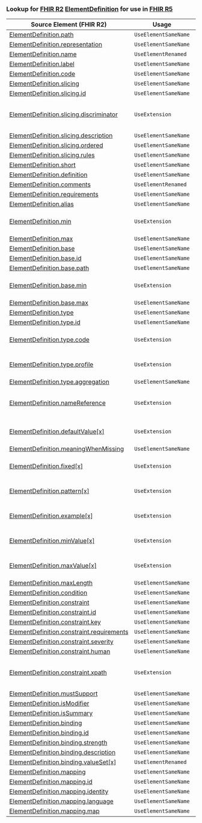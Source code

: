 ### Lookup for [FHIR R2](https://hl7.org/fhir/DSTU2/) [ElementDefinition](https://hl7.org/fhir/DSTU2/ElementDefinition.html) for use in [FHIR R5](https://hl7.org/fhir/R5/)

| Source Element (FHIR R2) | Usage | Target |
| -------------- | ----- | ------ |
| [ElementDefinition.path](https://hl7.org/fhir/DSTU2/ElementDefinition.html#resource) | `UseElementSameName` | [ElementDefinition.path](https://hl7.org/fhir/R5/ElementDefinition.html#resource) |
| [ElementDefinition.representation](https://hl7.org/fhir/DSTU2/ElementDefinition.html#resource) | `UseElementSameName` | [ElementDefinition.representation](https://hl7.org/fhir/R5/ElementDefinition.html#resource) |
| [ElementDefinition.name](https://hl7.org/fhir/DSTU2/ElementDefinition.html#resource) | `UseElementRenamed` | [ElementDefinition.sliceName](https://hl7.org/fhir/R5/ElementDefinition.html#resource) |
| [ElementDefinition.label](https://hl7.org/fhir/DSTU2/ElementDefinition.html#resource) | `UseElementSameName` | [ElementDefinition.label](https://hl7.org/fhir/R5/ElementDefinition.html#resource) |
| [ElementDefinition.code](https://hl7.org/fhir/DSTU2/ElementDefinition.html#resource) | `UseElementSameName` | [ElementDefinition.code](https://hl7.org/fhir/R5/ElementDefinition.html#resource) |
| [ElementDefinition.slicing](https://hl7.org/fhir/DSTU2/ElementDefinition.html#resource) | `UseElementSameName` | [ElementDefinition.slicing](https://hl7.org/fhir/R5/ElementDefinition.html#resource) |
| [ElementDefinition.slicing.id](https://hl7.org/fhir/DSTU2/ElementDefinition.html#resource) | `UseElementSameName` | [ElementDefinition.slicing.id](https://hl7.org/fhir/R5/ElementDefinition.html#resource) |
| [ElementDefinition.slicing.discriminator](https://hl7.org/fhir/DSTU2/ElementDefinition.html#resource) | `UseExtension` | [http://hl7.org/fhir/1.0/StructureDefinition/extension-ElementDefinition.slicing.discriminator](StructureDefinition-ext-R2-ElementDefinition.sl.discriminator.html) |
| [ElementDefinition.slicing.description](https://hl7.org/fhir/DSTU2/ElementDefinition.html#resource) | `UseElementSameName` | [ElementDefinition.slicing.description](https://hl7.org/fhir/R5/ElementDefinition.html#resource) |
| [ElementDefinition.slicing.ordered](https://hl7.org/fhir/DSTU2/ElementDefinition.html#resource) | `UseElementSameName` | [ElementDefinition.slicing.ordered](https://hl7.org/fhir/R5/ElementDefinition.html#resource) |
| [ElementDefinition.slicing.rules](https://hl7.org/fhir/DSTU2/ElementDefinition.html#resource) | `UseElementSameName` | [ElementDefinition.slicing.rules](https://hl7.org/fhir/R5/ElementDefinition.html#resource) |
| [ElementDefinition.short](https://hl7.org/fhir/DSTU2/ElementDefinition.html#resource) | `UseElementSameName` | [ElementDefinition.short](https://hl7.org/fhir/R5/ElementDefinition.html#resource) |
| [ElementDefinition.definition](https://hl7.org/fhir/DSTU2/ElementDefinition.html#resource) | `UseElementSameName` | [ElementDefinition.definition](https://hl7.org/fhir/R5/ElementDefinition.html#resource) |
| [ElementDefinition.comments](https://hl7.org/fhir/DSTU2/ElementDefinition.html#resource) | `UseElementRenamed` | [ElementDefinition.comment](https://hl7.org/fhir/R5/ElementDefinition.html#resource) |
| [ElementDefinition.requirements](https://hl7.org/fhir/DSTU2/ElementDefinition.html#resource) | `UseElementSameName` | [ElementDefinition.requirements](https://hl7.org/fhir/R5/ElementDefinition.html#resource) |
| [ElementDefinition.alias](https://hl7.org/fhir/DSTU2/ElementDefinition.html#resource) | `UseElementSameName` | [ElementDefinition.alias](https://hl7.org/fhir/R5/ElementDefinition.html#resource) |
| [ElementDefinition.min](https://hl7.org/fhir/DSTU2/ElementDefinition.html#resource) | `UseExtension` | [http://hl7.org/fhir/1.0/StructureDefinition/extension-ElementDefinition.min](StructureDefinition-ext-R2-ElementDefinition.min.html) |
| [ElementDefinition.max](https://hl7.org/fhir/DSTU2/ElementDefinition.html#resource) | `UseElementSameName` | [ElementDefinition.max](https://hl7.org/fhir/R5/ElementDefinition.html#resource) |
| [ElementDefinition.base](https://hl7.org/fhir/DSTU2/ElementDefinition.html#resource) | `UseElementSameName` | [ElementDefinition.base](https://hl7.org/fhir/R5/ElementDefinition.html#resource) |
| [ElementDefinition.base.id](https://hl7.org/fhir/DSTU2/ElementDefinition.html#resource) | `UseElementSameName` | [ElementDefinition.base.id](https://hl7.org/fhir/R5/ElementDefinition.html#resource) |
| [ElementDefinition.base.path](https://hl7.org/fhir/DSTU2/ElementDefinition.html#resource) | `UseElementSameName` | [ElementDefinition.base.path](https://hl7.org/fhir/R5/ElementDefinition.html#resource) |
| [ElementDefinition.base.min](https://hl7.org/fhir/DSTU2/ElementDefinition.html#resource) | `UseExtension` | [http://hl7.org/fhir/1.0/StructureDefinition/extension-ElementDefinition.base.min](StructureDefinition-ext-R2-ElementDefinition.ba.min.html) |
| [ElementDefinition.base.max](https://hl7.org/fhir/DSTU2/ElementDefinition.html#resource) | `UseElementSameName` | [ElementDefinition.base.max](https://hl7.org/fhir/R5/ElementDefinition.html#resource) |
| [ElementDefinition.type](https://hl7.org/fhir/DSTU2/ElementDefinition.html#resource) | `UseElementSameName` | [ElementDefinition.type](https://hl7.org/fhir/R5/ElementDefinition.html#resource) |
| [ElementDefinition.type.id](https://hl7.org/fhir/DSTU2/ElementDefinition.html#resource) | `UseElementSameName` | [ElementDefinition.type.id](https://hl7.org/fhir/R5/ElementDefinition.html#resource) |
| [ElementDefinition.type.code](https://hl7.org/fhir/DSTU2/ElementDefinition.html#resource) | `UseExtension` | [http://hl7.org/fhir/1.0/StructureDefinition/extension-ElementDefinition.type.code](StructureDefinition-ext-R2-ElementDefinition.ty.code.html) |
| [ElementDefinition.type.profile](https://hl7.org/fhir/DSTU2/ElementDefinition.html#resource) | `UseExtension` | [http://hl7.org/fhir/1.0/StructureDefinition/extension-ElementDefinition.type.profile](StructureDefinition-ext-R2-ElementDefinition.ty.profile.html) |
| [ElementDefinition.type.aggregation](https://hl7.org/fhir/DSTU2/ElementDefinition.html#resource) | `UseElementSameName` | [ElementDefinition.type.aggregation](https://hl7.org/fhir/R5/ElementDefinition.html#resource) |
| [ElementDefinition.nameReference](https://hl7.org/fhir/DSTU2/ElementDefinition.html#resource) | `UseExtension` | [http://hl7.org/fhir/1.0/StructureDefinition/extension-ElementDefinition.nameReference](StructureDefinition-ext-R2-ElementDefinition.nameReference.html) |
| [ElementDefinition.defaultValue[x]](https://hl7.org/fhir/DSTU2/ElementDefinition.html#resource) | `UseExtension` | [http://hl7.org/fhir/1.0/StructureDefinition/extension-ElementDefinition.defaultValue](StructureDefinition-ext-R2-ElementDefinition.defaultValue.html) |
| [ElementDefinition.meaningWhenMissing](https://hl7.org/fhir/DSTU2/ElementDefinition.html#resource) | `UseElementSameName` | [ElementDefinition.meaningWhenMissing](https://hl7.org/fhir/R5/ElementDefinition.html#resource) |
| [ElementDefinition.fixed[x]](https://hl7.org/fhir/DSTU2/ElementDefinition.html#resource) | `UseExtension` | [http://hl7.org/fhir/1.0/StructureDefinition/extension-ElementDefinition.fixed](StructureDefinition-ext-R2-ElementDefinition.fixed.html) |
| [ElementDefinition.pattern[x]](https://hl7.org/fhir/DSTU2/ElementDefinition.html#resource) | `UseExtension` | [http://hl7.org/fhir/1.0/StructureDefinition/extension-ElementDefinition.pattern](StructureDefinition-ext-R2-ElementDefinition.pattern.html) |
| [ElementDefinition.example[x]](https://hl7.org/fhir/DSTU2/ElementDefinition.html#resource) | `UseExtension` | [http://hl7.org/fhir/1.0/StructureDefinition/extension-ElementDefinition.example](StructureDefinition-ext-R2-ElementDefinition.example.html) |
| [ElementDefinition.minValue[x]](https://hl7.org/fhir/DSTU2/ElementDefinition.html#resource) | `UseExtension` | [http://hl7.org/fhir/1.0/StructureDefinition/extension-ElementDefinition.minValue](StructureDefinition-ext-R2-ElementDefinition.minValue.html) |
| [ElementDefinition.maxValue[x]](https://hl7.org/fhir/DSTU2/ElementDefinition.html#resource) | `UseExtension` | [http://hl7.org/fhir/1.0/StructureDefinition/extension-ElementDefinition.maxValue](StructureDefinition-ext-R2-ElementDefinition.maxValue.html) |
| [ElementDefinition.maxLength](https://hl7.org/fhir/DSTU2/ElementDefinition.html#resource) | `UseElementSameName` | [ElementDefinition.maxLength](https://hl7.org/fhir/R5/ElementDefinition.html#resource) |
| [ElementDefinition.condition](https://hl7.org/fhir/DSTU2/ElementDefinition.html#resource) | `UseElementSameName` | [ElementDefinition.condition](https://hl7.org/fhir/R5/ElementDefinition.html#resource) |
| [ElementDefinition.constraint](https://hl7.org/fhir/DSTU2/ElementDefinition.html#resource) | `UseElementSameName` | [ElementDefinition.constraint](https://hl7.org/fhir/R5/ElementDefinition.html#resource) |
| [ElementDefinition.constraint.id](https://hl7.org/fhir/DSTU2/ElementDefinition.html#resource) | `UseElementSameName` | [ElementDefinition.constraint.id](https://hl7.org/fhir/R5/ElementDefinition.html#resource) |
| [ElementDefinition.constraint.key](https://hl7.org/fhir/DSTU2/ElementDefinition.html#resource) | `UseElementSameName` | [ElementDefinition.constraint.key](https://hl7.org/fhir/R5/ElementDefinition.html#resource) |
| [ElementDefinition.constraint.requirements](https://hl7.org/fhir/DSTU2/ElementDefinition.html#resource) | `UseElementSameName` | [ElementDefinition.constraint.requirements](https://hl7.org/fhir/R5/ElementDefinition.html#resource) |
| [ElementDefinition.constraint.severity](https://hl7.org/fhir/DSTU2/ElementDefinition.html#resource) | `UseElementSameName` | [ElementDefinition.constraint.severity](https://hl7.org/fhir/R5/ElementDefinition.html#resource) |
| [ElementDefinition.constraint.human](https://hl7.org/fhir/DSTU2/ElementDefinition.html#resource) | `UseElementSameName` | [ElementDefinition.constraint.human](https://hl7.org/fhir/R5/ElementDefinition.html#resource) |
| [ElementDefinition.constraint.xpath](https://hl7.org/fhir/DSTU2/ElementDefinition.html#resource) | `UseExtension` | [http://hl7.org/fhir/1.0/StructureDefinition/extension-ElementDefinition.constraint.xpath](StructureDefinition-ext-R2-ElementDefinition.co.xpath.html) |
| [ElementDefinition.mustSupport](https://hl7.org/fhir/DSTU2/ElementDefinition.html#resource) | `UseElementSameName` | [ElementDefinition.mustSupport](https://hl7.org/fhir/R5/ElementDefinition.html#resource) |
| [ElementDefinition.isModifier](https://hl7.org/fhir/DSTU2/ElementDefinition.html#resource) | `UseElementSameName` | [ElementDefinition.isModifier](https://hl7.org/fhir/R5/ElementDefinition.html#resource) |
| [ElementDefinition.isSummary](https://hl7.org/fhir/DSTU2/ElementDefinition.html#resource) | `UseElementSameName` | [ElementDefinition.isSummary](https://hl7.org/fhir/R5/ElementDefinition.html#resource) |
| [ElementDefinition.binding](https://hl7.org/fhir/DSTU2/ElementDefinition.html#resource) | `UseElementSameName` | [ElementDefinition.binding](https://hl7.org/fhir/R5/ElementDefinition.html#resource) |
| [ElementDefinition.binding.id](https://hl7.org/fhir/DSTU2/ElementDefinition.html#resource) | `UseElementSameName` | [ElementDefinition.binding.id](https://hl7.org/fhir/R5/ElementDefinition.html#resource) |
| [ElementDefinition.binding.strength](https://hl7.org/fhir/DSTU2/ElementDefinition.html#resource) | `UseElementSameName` | [ElementDefinition.binding.strength](https://hl7.org/fhir/R5/ElementDefinition.html#resource) |
| [ElementDefinition.binding.description](https://hl7.org/fhir/DSTU2/ElementDefinition.html#resource) | `UseElementSameName` | [ElementDefinition.binding.description](https://hl7.org/fhir/R5/ElementDefinition.html#resource) |
| [ElementDefinition.binding.valueSet[x]](https://hl7.org/fhir/DSTU2/ElementDefinition.html#resource) | `UseElementRenamed` | [ElementDefinition.binding.valueSet](https://hl7.org/fhir/R5/ElementDefinition.html#resource) |
| [ElementDefinition.mapping](https://hl7.org/fhir/DSTU2/ElementDefinition.html#resource) | `UseElementSameName` | [ElementDefinition.mapping](https://hl7.org/fhir/R5/ElementDefinition.html#resource) |
| [ElementDefinition.mapping.id](https://hl7.org/fhir/DSTU2/ElementDefinition.html#resource) | `UseElementSameName` | [ElementDefinition.mapping.id](https://hl7.org/fhir/R5/ElementDefinition.html#resource) |
| [ElementDefinition.mapping.identity](https://hl7.org/fhir/DSTU2/ElementDefinition.html#resource) | `UseElementSameName` | [ElementDefinition.mapping.identity](https://hl7.org/fhir/R5/ElementDefinition.html#resource) |
| [ElementDefinition.mapping.language](https://hl7.org/fhir/DSTU2/ElementDefinition.html#resource) | `UseElementSameName` | [ElementDefinition.mapping.language](https://hl7.org/fhir/R5/ElementDefinition.html#resource) |
| [ElementDefinition.mapping.map](https://hl7.org/fhir/DSTU2/ElementDefinition.html#resource) | `UseElementSameName` | [ElementDefinition.mapping.map](https://hl7.org/fhir/R5/ElementDefinition.html#resource) |
